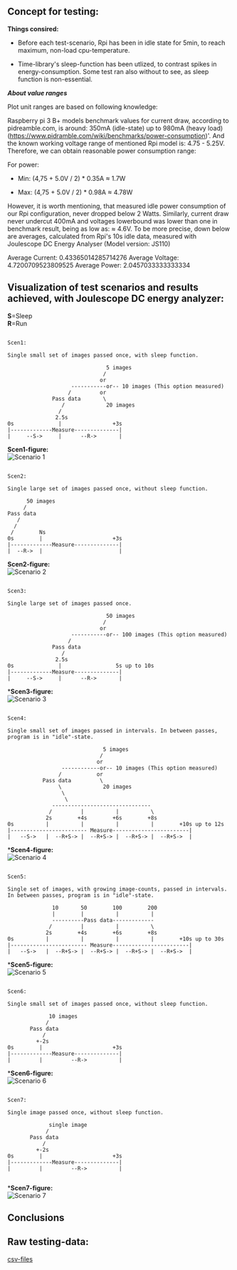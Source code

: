 ## Concept for testing:

**Things consired:**  

* Before each test-scenario, Rpi has been in idle state for 5min, to reach maximum, non-load cpu-temperature.

* Time-library's sleep-function has been utlized, to contrast spikes in energy-consumption. Some test ran also without
to see, as sleep function is non-essential.

***About value ranges***

Plot unit ranges are based on following knowledge:

Raspberry pi 3 B+ models benchmark values for current draw, according to pidreamble.com, is around: 350mA (idle-state) up to 980mA (heavy load)
(https://www.pidramble.com/wiki/benchmarks/power-consumption)'. And the known working voltage range of mentioned Rpi model is: 4.75 - 5.25V.
Therefore, we can obtain reasonable power consumption range:

For power:

- Min: (4,75 + 5.0V / 2) * 0.35A ≈ 1.7W
 
- Max: (4,75 + 5.0V / 2) * 0.98A ≈ 4.78W

However, it is worth mentioning, that measured idle power consumption of our Rpi configuration, never dropped below 2 Watts.
Similarly, current draw never undercut 400mA and voltages lowerbound was lower than one in benchmark result, being as low as: ≈ 4.6V.
To be more precise, down below are averages, calculated from Rpi's 10s idle data, measured with Joulescope DC Energy Analyser (Model version: JS110)

Average Current: 0.43365014285714276
Average Voltage: 4.7200709523809525
Average Power: 2.0457033333333334


## Visualization of test scenarios and results achieved, with Joulescope DC energy analyzer:

**S**=Sleep    
**R**=Run

```plaintext

Scen1:

Single small set of images passed once, with sleep function.

                               5 images
                              /
                             or
                    -----------or-- 10 images (This option measured)
                   /         or
              Pass data       \
                 /             20 images
                /
               2.5s
0s              |                +3s
|-------------Measure--------------|
|     --S->     |      --R->       |

```

**Scen1-figure:**  
![Scenario 1](https://gitlab.jyu.fi/hsi/code/hsi-smart/-/raw/main/Trained-2-Conv-C-NN-Misra/Testing-Results-With-Joulescope/Plotting/Images/scen1.png)


```plaintext

Scen2:

Single large set of images passed once, without sleep function.

      50 images
     /
Pass data
   /
  /
 /        Ns
0s        |                      +3s
|-------------Measure--------------|
|  --R->  |                        |

```

**Scen2-figure:**  
![Scenario 2](https://gitlab.jyu.fi/hsi/code/hsi-smart/-/raw/main/Trained-2-Conv-C-NN-Misra/Testing-Results-With-Joulescope/Plotting/Images/scen2.png)

```plaintext

Scen3:

Single large set of images passed once.

                               50 images
                              /
                             or
                    -----------or-- 100 images (This option measured)
                   /
              Pass data
                 /
               2.5s
0s              |                 5s up to 10s
|-------------Measure--------------|
|     --S->     |      --R->       |

```

***Scen3-figure:**  
![Scenario 3](https://gitlab.jyu.fi/hsi/code/hsi-smart/-/raw/main/Trained-2-Conv-C-NN-Misra/Testing-Results-With-Joulescope/Plotting/Images/scen3.png)


```plaintext

Scen4:

Single small set of images passed in intervals. In between passes, program is in "idle"-state.

                              5 images
                             /
                            or
                 ------------or-- 10 images (This option measured)
                /           or
           Pass data         \
                \             20 images
                 \
                  \
              -------------------------------
             /         |          |          \
            2s        +4s        +6s        +8s
0s          |          |          |          |        +10s up to 12s
|------------------------ Measure------------------------|
|   --S->   |  --R+S-> |  --R+S-> |  --R+S-> |  --R+S->  |

```

***Scen4-figure:**  
![Scenario 4](https://gitlab.jyu.fi/hsi/code/hsi-smart/-/raw/main/Trained-2-Conv-C-NN-Misra/Testing-Results-With-Joulescope/Plotting/Images/scen4.png)


```plaintext

Scen5:

Single set of images, with growing image-counts, passed in intervals. In between passes, program is in "idle"-state.

              10       50        100        200
              |        |          |          |
              ----------Pass data-------------
             /         |          |          \
            2s        +4s        +6s        +8s
0s          |          |          |          |        +10s up to 30s
|------------------------ Measure------------------------|
|   --S->   |  --R+S-> |  --R+S-> |  --R+S-> |  --R+S->  |

```

***Scen5-figure:**  
![Scenario 5](https://gitlab.jyu.fi/hsi/code/hsi-smart/-/raw/main/Trained-2-Conv-C-NN-Misra/Testing-Results-With-Joulescope/Plotting/Images/scen5.png)


```plaintext

Scen6:

Single small set of images passed once, without sleep function.

             10 images
            /
       Pass data
           /
         +-2s
0s        |                      +3s
|-------------Measure--------------|
|         |         --R->          |

```

***Scen6-figure:**  
![Scenario 6](https://gitlab.jyu.fi/hsi/code/hsi-smart/-/raw/main/Trained-2-Conv-C-NN-Misra/Testing-Results-With-Joulescope/Plotting/Images/scen6.png)


```plaintext

Scen7:

Single image passed once, without sleep function.

             single image
            /
       Pass data
           /
         +-2s
0s        |                      +3s
|-------------Measure--------------|
|         |         --R->          |


```

***Scen7-figure:**  
![Scenario 7](https://gitlab.jyu.fi/hsi/code/hsi-smart/-/raw/main/Trained-2-Conv-C-NN-Misra/Testing-Results-With-Joulescope/Plotting/Images/scen7.png)

## Conclusions

## Raw testing-data:

[csv-files](https://gitlab.jyu.fi/hsi/code/hsi-smart/-/tree/main/Trained-2-Conv-C-NN-Misra/Testing-Results-With-Joulescope)
